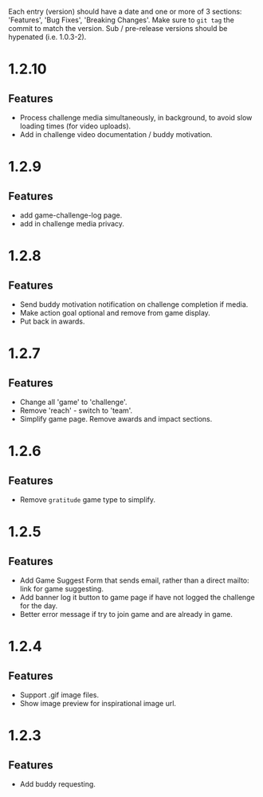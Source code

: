 Each entry (version) should have a date and one or more of 3 sections: 'Features', 'Bug Fixes', 'Breaking Changes'. Make sure to `git tag` the commit to match the version. Sub / pre-release versions should be hypenated (i.e. 1.0.3-2).

# 1.2.10

## Features

- Process challenge media simultaneously, in background, to avoid slow loading times (for video uploads).
- Add in challenge video documentation / buddy motivation.


# 1.2.9

## Features

- add game-challenge-log page.
- add in challenge media privacy.


# 1.2.8

## Features

- Send buddy motivation notification on challenge completion if media.
- Make action goal optional and remove from game display.
- Put back in awards.


# 1.2.7

## Features

- Change all 'game' to 'challenge'.
- Remove 'reach' - switch to 'team'.
- Simplify game page. Remove awards and impact sections.


# 1.2.6

## Features

- Remove `gratitude` game type to simplify.


# 1.2.5

## Features

- Add Game Suggest Form that sends email, rather than a direct mailto: link for game suggesting.
- Add banner log it button to game page if have not logged the challenge for the day.
- Better error message if try to join game and are already in game.


# 1.2.4

## Features

- Support .gif image files.
- Show image preview for inspirational image url.


# 1.2.3

## Features

- Add buddy requesting.